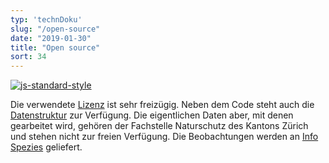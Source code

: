 ```yaml
---
typ: 'technDoku'
slug: "/open-source"
date: "2019-01-30"
title: "Open source"
sort: 34
---
```


[![js-standard-style](https://img.shields.io/badge/license-ISC-brightgreen.svg)](https://github.com/barbalex/apf2/blob/master/license.md)

Die verwendete [Lizenz](https://github.com/barbalex/apf2/blob/master/license.md) ist sehr freizügig. Neben dem Code steht auch die [Datenstruktur](https://github.com/barbalex/apf2/tree/master/sql/apflora) zur Verfügung. Die eigentlichen Daten aber, mit denen gearbeitet wird, gehören der Fachstelle Naturschutz des Kantons Zürich und stehen nicht zur freien Verfügung. Die Beobachtungen werden an [Info Spezies](//www.infoflora.ch/de/allgemeines/info-species.html) geliefert.
